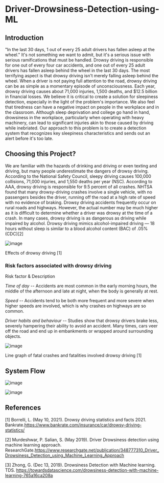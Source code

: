 # Driver-Drowsiness-Detection-using-ML


## Introduction
"In the last 30 days, 1 out of every 25 adult drivers has fallen asleep at the wheel."
It's not something we want to admit, but it's a serious issue with serious ramifications that must be handled. Drowsy driving is responsible for one out of every four car accidents, and one out of every 25 adult drivers has fallen asleep behind the wheel in the last 30 days. The most terrifying aspect is that drowsy driving isn't merely falling asleep behind the wheel. When a driver is not paying full attention to the road, drowsy driving can be as simple as a momentary episode of unconsciousness. Each year, drowsy driving causes about 71,000 injuries, 1,500 deaths, and $12.5 billion in financial losses. We believe it is critical to create a solution for sleepiness detection, especially in the light of the problem's importance.
We also feel that tiredness can have a negative impact on people in the workplace and in the classroom. Although sleep deprivation and college go hand in hand, drowsiness in the workplace, particularly when operating with heavy machinery, can lead to significant injuries akin to those caused by driving while inebriated.
Our approach to this problem is to create a detection system that recognizes key sleepiness characteristics and sends out an alert before it's too late.

## Choosing this Project?
We are familiar with the hazards of drinking and driving or even texting and driving, but many people underestimate the dangers of drowsy driving. According to the National Safety Council, sleepy driving causes 100,000 collisions, 71,000 injuries, and 1,550 deaths per year (NSC). According to AAA, drowsy driving is responsible for 9.5 percent of all crashes.
NHTSA found that many drowsy-driving crashes involve a single vehicle, with no passengers besides the driver, running off the road at a high rate of speed with no evidence of braking. Drowsy driving accidents frequently occur on rural roads and highways.
However, the actual number may be much higher as it is difficult to determine whether a driver was drowsy at the time of a crash. In many cases, drowsy driving is as dangerous as driving while impaired by alcohol.
Drowsy driving mimics alcohol-impaired driving — 18 hours without sleep is similar to a blood alcohol content (BAC) of .05% (CDC)[2]

![image](https://user-images.githubusercontent.com/98721095/156837705-1e35f953-181d-4a07-ba76-f5678ba52e93.png)

Effects of drowsy driving [1]

### Risk factors associated with drowsy driving
Risk factor & Description

_Time of day_ -- Accidents are most common in the early morning hours, the middle of the afternoon and late at night, when the body is generally at rest.

_Speed_ -- Accidents tend to be both more frequent and more severe when higher speeds are involved, which is why crashes on highways are so common.

_Driver habits and behaviour_ -- Studies show that drowsy drivers brake less, severely hampering their ability to avoid an accident. Many times, cars veer off the road and end up in embankments or wrapped around surrounding objects.

![image](https://user-images.githubusercontent.com/98721095/156838199-81153ba9-16ec-47ee-a4e3-45ff997f600d.png)

Line graph of fatal crashes and fatalities involved drowsy driving [1]

## System Flow

![image](https://user-images.githubusercontent.com/98721095/156838311-ddb61c51-36d6-42b5-b9ec-f9ffb55c8f60.png)

![image](https://user-images.githubusercontent.com/98721095/156838802-af78cd39-84f9-4038-a00a-cafc67d85ad7.png)



## References
[1] Borrelli, L. (May 10, 2021). Drowsy driving statistics and facts 2021. Bankrate.https://www.bankrate.com/insurance/car/drowsy-driving-statistics/

[2] Murdeshwar, P. Salian, S. (May 2019). Driver Drowsiness detection using machine learning approach. ResearchGate.https://www.researchgate.net/publication/348777310_Driver_Drowsiness_Detection_using_Machine_Learning_Approach

[3] Zhong, G. (Dec 13, 2019). Drowsiness Detection with Machine learning. TDS.
https://towardsdatascience.com/drowsiness-detection-with-machine-learning-765a16ca208a

